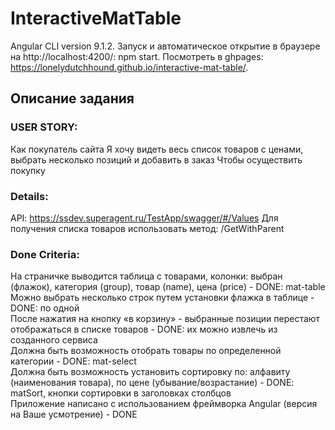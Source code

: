 # InteractiveMatTable

Angular CLI version 9.1.2. Запуск и автоматическое открытие в браузере на http://localhost:4200/: npm start. Посмотреть в ghpages: https://lonelydutchhound.github.io/interactive-mat-table/.

## Описание задания
### USER STORY:
Как покупатель сайта Я хочу видеть весь список товаров с ценами, выбрать несколько позиций и добавить в заказ Чтобы осуществить покупку

### Details:
API: https://ssdev.superagent.ru/TestApp/swagger/#/Values Для получения списка товаров использовать метод: /GetWithParent

### Done Criteria:
На страничке выводится таблица с товарами, колонки: выбран (флажок), категория (group), товар (name), цена (price) - DONE: mat-table
Можно выбрать несколько строк путем установки флажка в таблице - DONE: по одной <br>
После нажатия на кнопку «в корзину» - выбранные позиции перестают отображаться в списке товаров - DONE: их можно извлечь из созданного сервиса <br>
Должна быть возможность отобрать товары по определенной категории - DONE: mat-select <br>
Должна быть возможность установить сортировку по: алфавиту (наименования товара), по цене (убывание/возрастание) - DONE: matSort, кнопки сортировки в заголовках столбцов <br>
Приложение написано с использованием фреймворка Angular (версия на Ваше усмотрение) - DONE <br>
